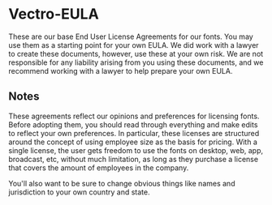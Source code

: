 # Vectro-EULA
These are our base End User License Agreements for our fonts. You may use them as a starting point for your own EULA. We did work with a lawyer to create these documents, however, use these at your own risk. We are not responsible for any liability arising from you using these documents, and we recommend working with a lawyer to help prepare your own EULA.

## Notes
These agreements reflect our opinions and preferences for licensing fonts. Before adopting them, you should read through everything and make edits to reflect your own preferences. In particular, these licenses are structured around the concept of using employee size as the basis for pricing. With a single license, the user gets freedom to use the fonts on desktop, web, app, broadcast, etc, without much limitation, as long as they purchase a license that covers the amount of employees in the company. 

You'll also want to be sure to change obvious things like names and jurisdiction to your own country and state.
